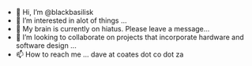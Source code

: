 - 👋 Hi, I’m @blackbasilisk
- 👀 I’m interested in alot of things ...
- 🌱 My brain is currently on hiatus. Please leave a message...
- 💞️ I’m looking to collaborate on projects that incorporate hardware and software design ...
- 📫 How to reach me ... dave at coates dot co dot za

<!---
blackbasilisk/blackbasilisk is a ✨ special ✨ repository because its `README.md` (this file) appears on your GitHub profile.
You can click the Preview link to take a look at your changes.
--->

